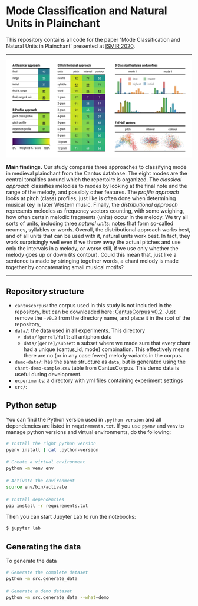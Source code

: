 Mode Classification and Natural Units in Plainchant
==================================================

This repository contains all code for the paper 'Mode Classification and Natural 
Units in Plainchant' presented at [ISMIR 2020](https://ismir.github.io/ISMIR2020/).

----

<img src="figures/teaser/teaser.jpg?raw=true" width="800" 
    title="Three approaches to mode classification in plainchant compared">

**Main findings.**
Our study compares three approaches to classifying mode in medieval plainchant
from the Cantus database. The eight modes are the central tonalities around 
which the repertoire is organized. The *classical approach* classifies melodies
to modes by looking at the final note and the range of the melody, and possibly
other features. The *profile approach* looks at pitch (class) profiles, just like
is often done when determining musical key in later Western music. Finally, the
*distributional approach* represents melodies as frequency vectors counting, 
with some weighing, how often certain melodic fragments (units) occur in the melody.
We try all sorts of units, including three *natural units*: notes that form 
so-called neumes, syllables or words. Overall, the distributional approach 
works best, and of all units that can be used with it, natural units work best.
In fact, they work surprisingly well even if we throw away the actual pitches 
and use  only the intervals in a melody, or worse still, if we use only whether 
the melody goes up or down (its contour). Could this mean that, just like a 
sentence is made by stringing together words, a chant melody is made together
by concatenating small musical motifs?

---


Repository structure 
--------------------

- `cantuscorpus`: the corpus used in this study is not included in the 
repository, but can be downloaded here: 
[CantusCorpus v0.2](https://github.com/bacor/cantuscorpus/releases/tag/v0.2). 
Just remove the `-v0.2` from the directory name, and place it in the root of the
repository,
- `data/`: the data used in all experiments. This directory
    - `data/[genre]/full`: all antiphon data
    - `data/[genre]/subset`: a subset where we made sure that every chant had a 
    unique (cantus_id, mode) combination. This effectively means there are no 
    (or in any case fewer) melody variants in the corpus.
- `demo-data/`: has the same structure as `data`, but is generated using the
`chant-demo-sample.csv` table from CantusCorpus. This demo data is useful
during development.
- `experiments`: a directory with yml files containing experiment settings
- `src/`:


Python setup
------------

You can find the Python version used in `.python-version` and all dependencies 
are listed in `requirements.txt`. If you use `pyenv` and `venv` to manage 
python versions and virtual environments, do the following:

```bash
# Install the right python version
pyenv install | cat .python-version

# Create a virtual environment
python -m venv env

# Activate the environment
source env/bin/activate

# Install dependencies
pip install -r requirements.txt
```


Then you can start Jupyter Lab to run the notebooks:

```bash
$ jupyter lab
```

Generating the data
-------------------

To generate the data

```bash
# Generate the complete dataset
python -m src.generate_data

# Generate a demo dataset
python -m src.generate_data --what=demo
```